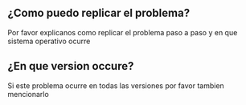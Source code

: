 ## ¿Como puedo replicar el problema?
Por favor explicanos como replicar el problema paso a paso y en que sistema operativo ocurre

## ¿En que version occure?
Si este problema ocurre en todas las versiones por favor tambien mencionarlo
